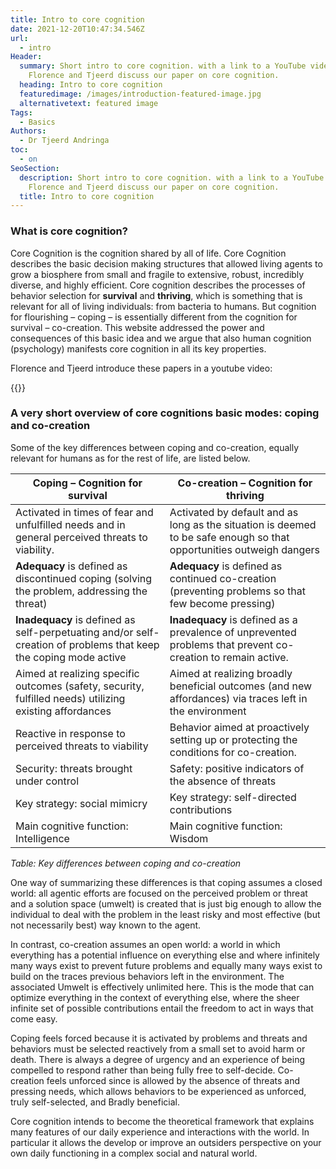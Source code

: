 ```yaml
---
title: Intro to core cognition
date: 2021-12-20T10:47:34.546Z
url:
  - intro
Header:
  summary: Short intro to core cognition. with a link to a YouTube video where
    Florence and Tjeerd discuss our paper on core cognition.
  heading: Intro to core cognition
  featuredimage: /images/introduction-featured-image.jpg
  alternativetext: featured image
Tags:
  - Basics
Authors:
  - Dr Tjeerd Andringa
toc:
  - on
SeoSection:
  description: Short intro to core cognition. with a link to a YouTube video where
    Florence and Tjeerd discuss our paper on core cognition.
  title: Intro to core cognition
---
```

### What is core cognition?

Core Cognition is the cognition shared by all of life. Core Cognition describes the basic decision making structures that allowed living agents to grow a biosphere from small and fragile to extensive, robust, incredibly diverse, and highly efficient. Core cognition describes the processes of behavior selection for **survival** and **thriving**, which is something that is relevant for all of living individuals: from bacteria to humans. But cognition for flourishing – coping – is essentially different from the cognition for survival – co-creation. This website addressed the power and consequences of this basic idea and we argue that also human cognition (psychology) manifests core cognition in all its key properties.

Florence and Tjeerd introduce these papers in a youtube video:

{{<youtube hGhCwM697os>}}

### A very short overview of core cognitions basic modes: coping and co-creation

Some of the key differences between coping and co-creation, equally relevant for humans as for the rest of life, are listed below.

| Coping – Cognition for survival                                                                                  | Co-creation – Cognition for thriving                                                                                 |
| ---------------------------------------------------------------------------------------------------------------- | -------------------------------------------------------------------------------------------------------------------- |
| Activated in times of fear and unfulfilled needs and in general perceived threats to viability.                  | Activated by default and as long as the situation is deemed to be safe enough so that opportunities outweigh dangers |
| **Adequacy** is defined as discontinued coping (solving the problem, addressing the threat)                      | **Adequacy** is defined as continued co-creation  (preventing problems so that few become pressing)                  |
| **Inadequacy** is defined as self-perpetuating and/or self-creation of problems that keep the coping mode active | **Inadequacy** is defined as a prevalence of unprevented problems that prevent co-creation to remain active.         |
| Aimed at realizing specific outcomes (safety, security, fulfilled needs) utilizing existing affordances          | Aimed at realizing broadly beneficial outcomes (and new affordances) via traces left in the environment              |
| Reactive in response to perceived threats to viability                                                           | Behavior aimed at proactively setting up or protecting the conditions for co-creation.                               |
| Security: threats brought under control                                                                          | Safety: positive indicators of the absence of threats                                                                |
| Key strategy: social mimicry                                                                                     | Key strategy: self-directed contributions                                                                            |
| Main cognitive function: Intelligence                                                                            | Main cognitive function: Wisdom                                                                                      |

*Table: Key differences between coping and co-creation*

One way of summarizing these differences is that coping assumes a closed world: all agentic efforts are focused on the perceived problem or threat and a solution space (umwelt) is created that is just big enough to allow the individual to deal with the problem in the least risky and most effective (but not necessarily best) way known to the agent.

In contrast, co-creation assumes an open world: a world in which everything has a potential influence on everything else and where infinitely many ways exist to prevent future problems and equally many ways exist to build on the traces previous behaviors left in the environment. The associated Umwelt is effectively unlimited here. This is the mode that can optimize everything in the context of everything else, where the sheer infinite set of possible contributions entail the freedom to act in ways that come easy.

Coping feels forced because it is activated  by problems and threats and behaviors must be selected reactively from a small set to avoid harm or death. There is always a degree of urgency and an experience of being compelled to respond rather than being fully free to self-decide. Co-creation feels unforced since is allowed by the absence of threats and pressing needs, which allows behaviors to be experienced as unforced, truly self-selected, and Bradly beneficial.

Core cognition intends to become the theoretical framework that explains many features of our daily experience and interactions with the world. In particular it allows the develop or improve an outsiders perspective on your own daily functioning in a complex social and natural world.
